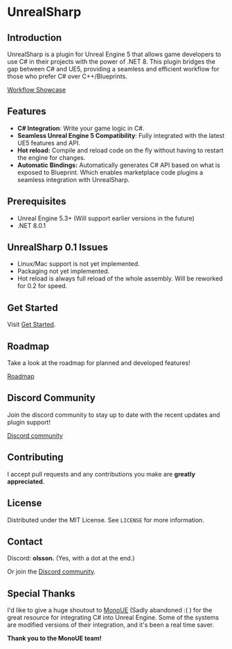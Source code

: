 # UnrealSharp

## Introduction
UnrealSharp is a plugin for Unreal Engine 5 that allows game developers to use C# in their projects with the power of .NET 8. This plugin bridges the gap between C# and UE5, providing a seamless and efficient workflow for those who prefer C# over C++/Blueprints.

[Workflow Showcase](https://www.youtube.com/watch?v=NdbiysPTztA)

## Features
- **C# Integration**: Write your game logic in C#.
- **Seamless Unreal Engine 5 Compatibility**: Fully integrated with the latest UE5 features and API.
- **Hot reload:** Compile and reload code on the fly without having to restart the engine for changes.
- **Automatic Bindings:** Automatically generates C# API based on what is exposed to Blueprint. Which enables marketplace code plugins a seamless integration with UnrealSharp.

## Prerequisites
- Unreal Engine 5.3+ (Will support earlier versions in the future)
- .NET 8.0.1

## UnrealSharp 0.1 Issues
- Linux/Mac support is not yet implemented.
- Packaging not yet implemented.
- Hot reload is always full reload of the whole assembly. Will be reworked for 0.2 for speed.

## Get Started

Visit [Get Started](https://github.com/UnrealSharp/UnrealSharp/wiki/2.-Get-Started).

## Roadmap
Take a look at the roadmap for planned and developed features!

[Roadmap](https://github.com/orgs/UnrealSharp/projects/3)

## Discord Community 
Join the discord community to stay up to date with the recent updates and plugin support!

[Discord community](https://discord.gg/HQuJUYFxeV)

## Contributing
I accept pull requests and any contributions you make are **greatly appreciated**.

## License
Distributed under the MIT License. See `LICENSE` for more information.

## Contact
Discord: **olsson.** (Yes, with a dot at the end.)

Or join the [Discord community](https://discord.gg/HQuJUYFxeV).

## Special Thanks
I'd like to give a huge shoutout to [MonoUE](https://mono-ue.github.io/) (Sadly abandoned :( ) for the great resource for integrating C# into Unreal Engine. Some of the systems are modified versions of their integration, and it's been a real time saver. 

**Thank you to the MonoUE team!**

